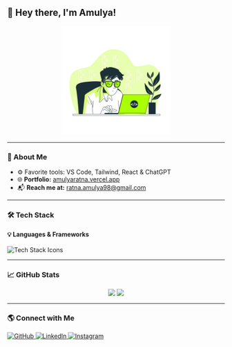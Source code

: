## 👋 Hey there, I'm Amulya!  

<p align="center">
  <img src="https://raw.githubusercontent.com/helloAmulya/helloAmulya/main/freepik__background__69507.png" alt="Tech Banner" width="50%" />
</p>  

---

### 🚀 About Me

- ⚙️ Favorite tools: VS Code, Tailwind, React & ChatGPT  
- 🌐 **Portfolio:** [amulyaratna.vercel.app](https://amulyaratna.vercel.app)  
- 📬 **Reach me at:** ratna.amulya98@gmail.com  

---

### 🛠️ Tech Stack  

#### 💡 Languages & Frameworks  
<p>
  <img src="https://skillicons.dev/icons?i=react,nodejs,express,mongodb,js,tailwind,git,appwrite,firebase,jwt,docker" alt="Tech Stack Icons" />
</p>

---

### 📈 GitHub Stats  
<p align="center">
  <img src="https://github-readme-stats.vercel.app/api?username=helloAmulya&theme=github_dark&hide_border=false&include_all_commits=false&count_private=false" width="48%" />  
  <img src="https://github-readme-streak-stats.herokuapp.com/?user=helloAmulya&theme=github_dark&hide_border=false" width="48%" />  
</p>  

---

### 🌎 Connect with Me  

<p align="left">
  <a href="https://github.com/helloAmulya" target="_blank">
    <img src="https://skillicons.dev/icons?i=github" alt="GitHub" />
  </a>
  <a href="https://linkedin.com/in/helloAmulya" target="_blank">
    <img src="https://skillicons.dev/icons?i=linkedin" alt="LinkedIn" />
  </a>
  <a href="https://instagram.com/amulyaratna.1" target="_blank">
    <img src="https://skillicons.dev/icons?i=instagram" alt="Instagram" />
  </a>
</p>

